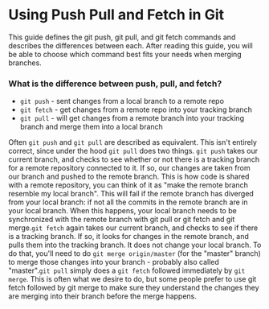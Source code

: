 # Using Push Pull and Fetch in Git
 This guide defines the git push, git pull, and git fetch commands and describes the differences between each. After reading this guide, you will be able to choose which command best fits your needs when merging branches.

 ### What is the difference between push, pull, and fetch?

 - `git push` - sent changes from a local branch to a remote repo
 - `git fetch` - get changes from a remote repo into your tracking branch
 - `git pull` - will get changes from a remote branch into your tracking branch and merge them into a local branch

 Often `git push` and `git pull` are described as equivalent. This isn't entirely correct, since under the hood `git pull` does two things. `git push` takes our current branch, and checks to see whether or not there is a tracking branch for a remote repository connected to it. If so, our changes are taken from our branch and pushed to the remote branch. This is how code is shared with a remote repository, you can think of it as "make the remote branch resemble my local branch". This will fail if the remote branch has diverged from your local branch: if not all the commits in the remote branch are in your local branch. When this happens, your local branch needs to be synchronized with the remote branch with git pull or git fetch and git merge.`git fetch` again takes our current branch, and checks to see if there is a tracking branch. If so, it looks for changes in the remote branch, and pulls them into the tracking branch. It does not change your local branch. To do that, you'll need to do `git merge origin/master` (for the "master" branch) to merge those changes into your branch - probably also called "master".`git pull` simply does a `git fetch` followed immediately by `git merge`. This is often what we desire to do, but some people prefer to use git fetch followed by git merge to make sure they understand the changes they are merging into their branch before the merge happens.
